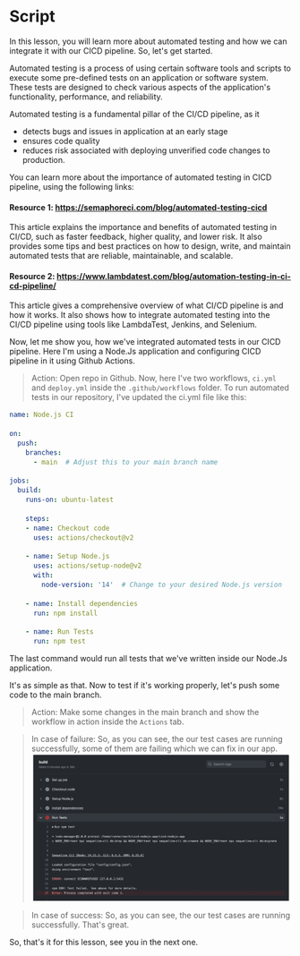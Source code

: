 # Script
In this lesson, you will learn more about automated testing and how we can integrate it with our CICD pipeline. So, let's get started.

Automated testing is a process of using certain software tools and scripts to execute some pre-defined tests on an application or software system. These tests are designed to check various aspects of the application's functionality, performance, and reliability.

Automated testing is a fundamental pillar of the CI/CD pipeline, as it  
- detects bugs and issues in application at an early stage
- ensures code quality
- reduces risk associated with deploying unverified code changes to production.

You can learn more about the importance of automated testing in CICD pipeline, using the following links:

#### Resource 1: https://semaphoreci.com/blog/automated-testing-cicd
This article explains the importance and benefits of automated testing in CI/CD, such as faster feedback, higher quality, and lower risk. It also provides some tips and best practices on how to design, write, and maintain automated tests that are reliable, maintainable, and scalable.

#### Resource 2: https://www.lambdatest.com/blog/automation-testing-in-ci-cd-pipeline/
This article gives a comprehensive overview of what CI/CD pipeline is and how it works. It also shows how to integrate automated testing into the CI/CD pipeline using tools like LambdaTest, Jenkins, and Selenium. 

Now, let me show you, how we've integrated automated tests in our CICD pipeline. Here I'm using a Node.Js application and configuring CICD pipeline in it using Github Actions.

> Action: Open repo in Github.
Now, here I've two workflows, `ci.yml` and `deploy.yml` inside the `.github/workflows` folder. To run automated tests in our repository, I've updated the ci.yml file like this:
```yml
name: Node.js CI

on:
  push:
    branches:
      - main  # Adjust this to your main branch name

jobs:
  build:
    runs-on: ubuntu-latest
    
    steps:
    - name: Checkout code
      uses: actions/checkout@v2

    - name: Setup Node.js
      uses: actions/setup-node@v2
      with:
        node-version: '14'  # Change to your desired Node.js version
        
    - name: Install dependencies
      run: npm install
      
    - name: Run Tests
      run: npm test      
```
The last command would run all tests that we've written inside our Node.Js application.

It's as simple as that. Now to test if it's working properly, let's push some code to the main branch.

> Action: Make some changes in the main branch and show the workflow in action inside the `Actions` tab.

> In case of failure:
So, as you can see, the our test cases are running successfully, some of them are failing which we can fix in our app.
![test](tests.png)

> In case of success:
So, as you can see, the our test cases are running successfully. That's great.

So, that's it for this lesson, see you in the next one.
